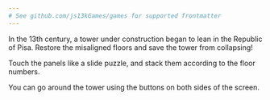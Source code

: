 ```yaml
---
# See github.com/js13kGames/games for supported frontmatter
---
```

In the 13th century, a tower under construction began to lean in the Republic of Pisa.
Restore the misaligned floors and save the tower from collapsing!

Touch the panels like a slide puzzle, and stack them according to the floor numbers.

You can go around the tower using the buttons on both sides of the screen.